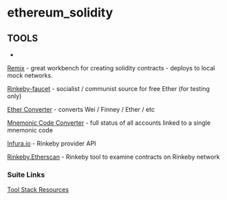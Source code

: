 # ethereum_solidity

## TOOLS

 - 

[Remix](https://remix.ethereum.org/) - great workbench for creating solidity contracts - deploys to local mock networks.

[Rinkeby-faucet](rinkeby-faucet.com) - socialist / communist source for free Ether (for testing only)

[Ether Converter](https://etherconverter.online/) - converts Wei / Finney / Ether / etc

[Mnemonic Code Converter](https://iancoleman.io/bip39/) - full status of all accounts linked to a single mnemonic code

[Infura.io](https://infura.io/) - Rinkeby provider API

[Rinkeby.Etherscan](https://rinkeby.etherscan.io/) - Rinkeby tool to examine contracts on Rinkeby network





### Suite Links

[Tool Stack Resources](https://hackernoon.com/ethereum-development-walkthrough-part-2-truffle-ganache-geth-and-mist-8d6320e12269)